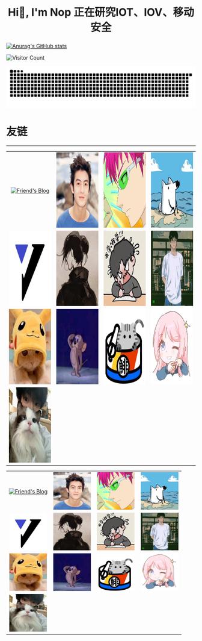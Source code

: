 <h1 align="center">Hi👋, I'm Nop 正在研究IOT、IOV、移动安全</h1>
<h3 align="center"></h3>

<div id="title" align=left>

[![Anurag's GitHub stats](https://github-readme-stats.vercel.app/api?username=Nop3z&show_icons=true&theme=tokyonight)](https://space.bilibili.com/403467735?spm_id_from=333.1007.0.0)

</div>

![Visitor Count](https://profile-counter.glitch.me/Nop3z/count.svg)





<picture>
  <source media="(prefers-color-scheme: dark)" srcset="https://raw.githubusercontent.com/Nop3z/Nop3z/output/github-contribution-grid-snake-dark.svg">
  <source media="(prefers-color-scheme: light)" srcset="https://raw.githubusercontent.com/Nop3z/Nop3z/output/github-contribution-grid-snake.svg">
  <img alt="github contribution grid snake animation" src="https://raw.githubusercontent.com/Nop3z/Nop3z/output/github-contribution-grid-snake.svg">
</picture>


# 友链
--------------------------

<table style="width: 100%; table-layout: fixed;">
  <tr>
    <td style="width: 25%; text-align: center;">
      <a href="https://buutt3rf1y.github.io/" target="_blank">
        <img src="https://img.dkdun.cn/v1/2024/12/5e1c86b5a116571a.jpg" alt="Friend's Blog" width="200" height="200">
      </a>
    </td>
    <td style="width: 25%; text-align: center;">
      <a href="baozongwi.xyz" target="_blank">
        <img src="./image/597622e4231ebddab27a452a6df01ba.jpg" alt="Friend's Blog" width="200" height="200">
      </a>
    </td>
    <td style="width: 25%; text-align: center;">
      <a href="https://bamuwe.xyz/" target="_blank">
        <img src="./image/3086d7255116d87fed9b07c86f6dafb.jpg" alt="Friend's Blog" width="200" height="200">
      </a>
    </td>
    <td style="width: 25%; text-align: center;">
      <a href="https://assembly.rip/" target="_blank">
        <img src="./image/3df8814063cc8a4112f09118fceab86.jpg" alt="Friend's Blog" width="200" height="200">
      </a>
    </td>
  </tr>
  <tr>
    <td style="width: 25%; text-align: center;">
      <a href="www.7ntsec.cn" target="_blank">
        <img src="./image/6e1a2af23cbcdc0f02c2e5cbd938a27.jpg" alt="Friend's Blog" width="200" height="200">
      </a>
    </td>
    <td style="width: 25%; text-align: center;">
      <a href="1cfh.fun" target="_blank">
        <img src="./image/6137d83ecd1ff0373968cb58c38bea1.jpg" alt="Friend's Blog" width="200" height="200">
      </a>
    </td>
    <td style="width: 25%; text-align: center;">
      <a href="cnblogs.com/9man" target="_blank">
        <img src="./image/9950272f6e04b7a5236f713d3f222fd.jpg" alt="Friend's Blog" width="200" height="200">
      </a>
    </td>
    <td style="width: 25%; text-align: center;">
      <a href="www.su-cvestone.cn" target="_blank">
        <img src="./image/005815c463081016f8851aded067d14.jpg" alt="Friend's Blog" width="200" height="200">
      </a>
    </td>
  </tr>
  <tr>
    <td style="width: 25%; text-align: center;">
      <a href="ba1100n.tech" target="_blank">
        <img src="./image/d635549b99c4240f7a7b4a93831c48b.jpg" alt="Friend's Blog" width="200" height="200">
      </a>
    </td>
    <td style="width: 25%; text-align: center;">
      <a href="p1yang.github.io" target="_blank">
        <img src="./image/ae5107789df7b1727bc2680cb7cf7eb.jpg" alt="Friend's Blog" width="200" height="200">
      </a>
    </td>
    <td style="width: 25%; text-align: center;">
      <a href="https://ch0ico.fun/" target="_blank">
        <img src="./image/b70a10c307262b4b478843887369416.jpg" alt="Friend's Blog" width="200" height="200">
      </a>
    </td>
    <td style="width: 25%; text-align: center;">
      <a href="https://xyy9233.github.io/" target="_blank">
        <img src="./image/8cce133d861671e6972d58adc755f16.png" alt="Friend's Blog" width="200" height="200">
      </a>
    </td>
  </tr>
  <tr>
    <td style="width: 25%; text-align: center;">
      <a href="https://sh1j1.github.io/" target="_blank">
        <img src="./image/2d0bd21357522278346698c817b2462.jpg" alt="Friend's Blog" width="200" height="200">
      </a>
    </td>
    <!-- 添加更多的博客链接 -->
  </tr>
</table>

<table style="width: 100%; table-layout: fixed;">
  <tr>
    <td style="width: 25%; text-align: center;">
      <a href="https://buutt3rf1y.github.io/" target="_blank">
        <img src="https://img.dkdun.cn/v1/2024/12/5e1c86b5a116571a.jpg" alt="Friend's Blog" width="100" height="100">
      </a>
    </td>
    <td style="width: 25%; text-align: center;">
      <a href="baozongwi.xyz" target="_blank">
        <img src="./image/597622e4231ebddab27a452a6df01ba.jpg" alt="Friend's Blog" width="100" height="100">
      </a>
    </td>
    <td style="width: 25%; text-align: center;">
      <a href="https://bamuwe.xyz/" target="_blank">
        <img src="./image/3086d7255116d87fed9b07c86f6dafb.jpg" alt="Friend's Blog" width="100" height="100">
      </a>
    </td>
    <td style="width: 25%; text-align: center;">
      <a href="https://assembly.rip/" target="_blank">
        <img src="./image/3df8814063cc8a4112f09118fceab86.jpg" alt="Friend's Blog" width="100" height="100">
      </a>
    </td>
  </tr>
  <tr>
    <td style="width: 25%; text-align: center;">
      <a href="www.7ntsec.cn" target="_blank">
        <img src="./image/6e1a2af23cbcdc0f02c2e5cbd938a27.jpg" alt="Friend's Blog" width="100" height="100">
      </a>
    </td>
    <td style="width: 25%; text-align: center;">
      <a href="1cfh.fun" target="_blank">
        <img src="./image/6137d83ecd1ff0373968cb58c38bea1.jpg" alt="Friend's Blog" width="100" height="100">
      </a>
    </td>
    <td style="width: 25%; text-align: center;">
      <a href="cnblogs.com/9man" target="_blank">
        <img src="./image/9950272f6e04b7a5236f713d3f222fd.jpg" alt="Friend's Blog" width="100" height="100">
      </a>
    </td>
    <td style="width: 25%; text-align: center;">
      <a href="www.su-cvestone.cn" target="_blank">
        <img src="./image/005815c463081016f8851aded067d14.jpg" alt="Friend's Blog" width="100" height="100">
      </a>
    </td>
  </tr>
  <tr>
    <td style="width: 25%; text-align: center;">
      <a href="ba1100n.tech" target="_blank">
        <img src="./image/d635549b99c4240f7a7b4a93831c48b.jpg" alt="Friend's Blog" width="100" height="100">
      </a>
    </td>
    <td style="width: 25%; text-align: center;">
      <a href="p1yang.github.io" target="_blank">
        <img src="./image/ae5107789df7b1727bc2680cb7cf7eb.jpg" alt="Friend's Blog" width="100" height="100">
      </a>
    </td>
    <td style="width: 25%; text-align: center;">
      <a href="https://ch0ico.fun/" target="_blank">
        <img src="./image/b70a10c307262b4b478843887369416.jpg" alt="Friend's Blog" width="100" height="100">
      </a>
    </td>
    <td style="width: 25%; text-align: center;">
      <a href="https://xyy9233.github.io/" target="_blank">
        <img src="./image/8cce133d861671e6972d58adc755f16.png" alt="Friend's Blog" width="100" height="100">
      </a>
    </td>
  </tr>
  <tr>
    <td style="width: 25%; text-align: center;">
      <a href="https://sh1j1.github.io/" target="_blank">
        <img src="./image/2d0bd21357522278346698c817b2462.jpg" alt="Friend's Blog" width="100" height="100">
      </a>
    </td>
    <!-- 添加更多的博客链接 -->
  </tr>
</table>
